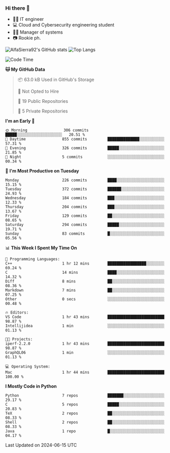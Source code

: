 ### Hi there 👋
- 👨‍💻 IT engineer
- 💻 Cloud and Cybersecurity engineering student
- 👨‍💼 Manager of systems
- 📷 Rookie ph.


![AlfaSierra92's GitHub stats](https://github-readme-stats.vercel.app/api?username=AlfaSierra92&theme=nord)
![Top Langs](https://github-readme-stats.vercel.app/api/top-langs/?username=AlfaSierra92&theme=nord&layout=compact)

<!--START_SECTION:waka-->
![Code Time](http://img.shields.io/badge/Code%20Time-136%20hrs%209%20mins-blue)

**🐱 My GitHub Data** 

> 📦 63.0 kB Used in GitHub's Storage 
 > 
> 🚫 Not Opted to Hire
 > 
> 📜 19 Public Repositories 
 > 
> 🔑 5 Private Repositories 
 > 
**I'm an Early 🐤** 

```text
🌞 Morning                306 commits         █████░░░░░░░░░░░░░░░░░░░░   20.51 % 
🌆 Daytime                855 commits         ██████████████░░░░░░░░░░░   57.31 % 
🌃 Evening                326 commits         █████░░░░░░░░░░░░░░░░░░░░   21.85 % 
🌙 Night                  5 commits           ░░░░░░░░░░░░░░░░░░░░░░░░░   00.34 % 
```
📅 **I'm Most Productive on Tuesday** 

```text
Monday                   226 commits         ████░░░░░░░░░░░░░░░░░░░░░   15.15 % 
Tuesday                  372 commits         ██████░░░░░░░░░░░░░░░░░░░   24.93 % 
Wednesday                184 commits         ███░░░░░░░░░░░░░░░░░░░░░░   12.33 % 
Thursday                 204 commits         ███░░░░░░░░░░░░░░░░░░░░░░   13.67 % 
Friday                   129 commits         ██░░░░░░░░░░░░░░░░░░░░░░░   08.65 % 
Saturday                 294 commits         █████░░░░░░░░░░░░░░░░░░░░   19.71 % 
Sunday                   83 commits          █░░░░░░░░░░░░░░░░░░░░░░░░   05.56 % 
```


📊 **This Week I Spent My Time On** 

```text
💬 Programming Languages: 
C++                      1 hr 12 mins        █████████████████░░░░░░░░   69.24 % 
C                        14 mins             ████░░░░░░░░░░░░░░░░░░░░░   14.32 % 
Diff                     8 mins              ██░░░░░░░░░░░░░░░░░░░░░░░   08.36 % 
Markdown                 7 mins              ██░░░░░░░░░░░░░░░░░░░░░░░   07.25 % 
Other                    0 secs              ░░░░░░░░░░░░░░░░░░░░░░░░░   00.48 % 

🔥 Editors: 
VS Code                  1 hr 43 mins        █████████████████████████   98.87 % 
Intellijidea             1 min               ░░░░░░░░░░░░░░░░░░░░░░░░░   01.13 % 

🐱‍💻 Projects: 
iperf-2.2.0              1 hr 43 mins        █████████████████████████   98.87 % 
GraphQL06                1 min               ░░░░░░░░░░░░░░░░░░░░░░░░░   01.13 % 

💻 Operating System: 
Mac                      1 hr 44 mins        █████████████████████████   100.00 % 
```

**I Mostly Code in Python** 

```text
Python                   7 repos             ███████░░░░░░░░░░░░░░░░░░   29.17 % 
C                        5 repos             █████░░░░░░░░░░░░░░░░░░░░   20.83 % 
TeX                      2 repos             ██░░░░░░░░░░░░░░░░░░░░░░░   08.33 % 
Shell                    2 repos             ██░░░░░░░░░░░░░░░░░░░░░░░   08.33 % 
Java                     1 repo              █░░░░░░░░░░░░░░░░░░░░░░░░   04.17 % 
```




 Last Updated on 2024-06-15 UTC
<!--END_SECTION:waka-->

<!--
**AlfaSierra92/AlfaSierra92** is a ✨ _special_ ✨ repository because its `README.md` (this file) appears on your GitHub profile.

Here are some ideas to get you started:

- 🔭 I’m currently working on ...
- 🌱 I’m currently learning ...
- 👯 I’m looking to collaborate on ...
- 🤔 I’m looking for help with ...
- 💬 Ask me about ...
- 📫 How to reach me: ...
- 😄 Pronouns: ...
- ⚡ Fun fact: ...
-->
